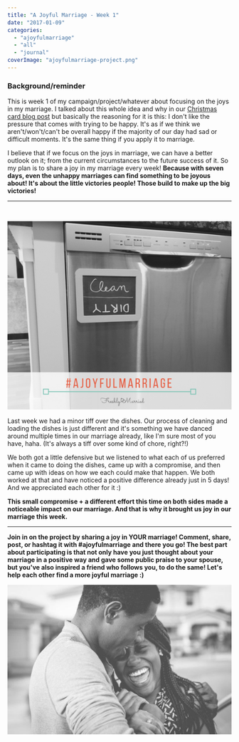 ```yaml
---
title: "A Joyful Marriage - Week 1"
date: "2017-01-09"
categories: 
  - "ajoyfulmarriage"
  - "all"
  - "journal"
coverImage: "ajoyfulmarriage-project.png"
---
```


### Background/reminder

This is week 1 of my campaign/project/whatever about focusing on the joys in my marriage. I talked about this whole idea and why in our [Christmas card blog post](http://freshlymarried.com/be-joyful/) but basically the reasoning for it is this: I don't like the pressure that comes with trying to be happy. It's as if we think we aren't/won't/can't be overall happy if the majority of our day had sad or difficult moments. It's the same thing if you apply it to marriage.

I believe that if we focus on the joys in marriage, we can have a better outlook on it; from the current circumstances to the future success of it. So my plan is to share a joy in my marriage every week! **Because with seven days, even the unhappy marriages can find something to be joyous about! It's about the little victories people! Those build to make up the big victories!**

* * *

 

![a joyful marriage, finding joy in marriage, finding joy, marriage advice, positive marriage, a positive marriage, positive marriage examples, marriage goals, relationship goals, newlywed goals, newlywed life, newlywed advice, newlywed help, lds newlyweds, lds marriage, lds marriage advice, marriage campaign](/images/Copy-of-ajoyfulmarriage-bottom-line.png)

Last week we had a minor tiff over the dishes. Our process of cleaning and loading the dishes is just different and it's something we have danced around multiple times in our marriage already, like I'm sure most of you have, haha. (It's always a tiff over some kind of chore, right?!)

We both got a little defensive but we listened to what each of us preferred when it came to doing the dishes, came up with a compromise, and then came up with ideas on how we each could make that happen. We both worked at that and have noticed a positive difference already just in 5 days! And we appreciated each other for it :)

**This small compromise + a different effort this time on both sides made a noticeable impact on our marriage. And that is why it brought us joy in our marriage this week.**

* * *

**Join in on the project by sharing a joy in YOUR marriage! Comment, share, post, or hashtag it with #ajoyfulmarriage and there you go! The best part about participating is that not only have you just thought about your marriage in a positive way and gave some public praise to your spouse, but you've also inspired a friend who follows you, to do the same! Let's help each other find a more joyful marriage :)**

![a joyful marriage, finding joy in marriage, finding joy, marriage advice, positive marriage, a positive marriage, positive marriage examples, marriage goals, relationship goals, newlywed goals, newlywed life, newlywed advice, newlywed help, lds newlyweds, lds marriage, lds marriage advice, marriage campaign](/images/k89617n_ivq-william-stitt.jpg)
